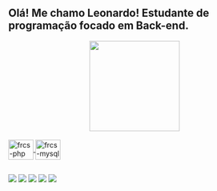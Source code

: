 ## Olá! Me chamo Leonardo! Estudante de programação focado em Back-end.

<div align="center">
  <a href="https://github.com/LeonardoFurcs">
  <img height="180em" src="https://github-readme-stats.vercel.app/api?username=LeonardoFurcs&show_icons=true&theme=dark&include_all_commits=true&count_private=true"/>
</div>
  
<div style="display: inline_block"><br>
  <img align="center" alt="frcs-php" height="40" width="50" src="https://cdn.jsdelivr.net/gh/devicons/devicon/icons/php/php-original.svg"/>
  <img align="center" alt="frcs-mysql" height="40" width="50" src="https://cdn.jsdelivr.net/gh/devicons/devicon/icons/mysql/mysql-original-wordmark.svg"/>

  
</div>
  
  ##
 
<div> 
  <a href="https://twitter.com/furcs" target="_blank"><img src="https://img.shields.io/badge/Twitter-1DA1F2?style=for-the-badge&logo=twitter&logoColor=white" target="_blank"></a>
    <a href="https://instagram.com/Furcs" target="_blank"><img src="https://img.shields.io/badge/-Instagram-%23E4405F?style=for-the-badge&logo=instagram&logoColor=white" target="_blank"></a>
 	<a href="https://www.twitch.tv/furcss" target="_blank"><img src="https://img.shields.io/badge/Twitch-9146FF?style=for-the-badge&logo=twitch&logoColor=white" target="_blank"></a>
  <a href = "mailto:leo_hack390@hotmail.com"><img src="https://img.shields.io/badge/Microsoft_Outlook-0078D4?style=for-the-badge&logo=microsoft-outlook&logoColor=white" target="_blank"></a>
  <a href="https://www.linkedin.com/in/leonardo-araujo-26a74413b" target="_blank"><img src="https://img.shields.io/badge/-LinkedIn-%230077B5?style=for-the-badge&logo=linkedin&logoColor=white" target="_blank"></a>
 
</div>
